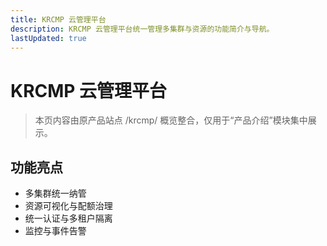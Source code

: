 ```yaml
---
title: KRCMP 云管理平台
description: KRCMP 云管理平台统一管理多集群与资源的功能简介与导航。
lastUpdated: true
---
```


# KRCMP 云管理平台

> 本页内容由原产品站点 /krcmp/ 概览整合，仅用于“产品介绍”模块集中展示。 <Term name="KRCMP" desc="云管理平台" descEn="Cloud Management Platform" full="KRCMP 云管理平台" fullEn="KRCMP Cloud Management Platform" />


## 功能亮点
- 多集群统一纳管 <Term name="多集群" desc="跨多个集群统一管理的能力" descEn="Capability to manage multiple clusters uniformly" full="多集群管理" fullEn="Multi-Cluster Management" />
- 资源可视化与配额治理 <Term name="配额" desc="限制与分配资源使用的控制策略" descEn="Control policy for limiting and allocating resources" full="资源配额" fullEn="Resource Quota" />
- 统一认证与多租户隔离 <Term name="多租户" desc="不同租户共享底层资源但逻辑隔离" descEn="Tenants share infrastructure but are logically isolated" full="多租户架构" fullEn="Multi-Tenancy" />
- 监控与事件告警 <Term name="告警" desc="针对异常状态触发的通知机制" descEn="Notification mechanism triggered for abnormal states" full="告警机制" fullEn="Alerting" />

<ProductQuickLinks />

<!-- 兼容旧锚点（隐藏） -->
<h2 id="概览" style="display:none"></h2>
<h2 id="核心特性占位" style="display:none"></h2>
<h2 id="典型架构占位" style="display:none"></h2>
<h2 id="许可模式占位" style="display:none"></h2>
<!-- adafagag -->